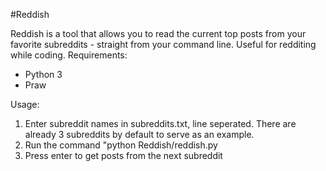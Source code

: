 #Reddish

Reddish is a tool that allows you to read the current top posts from your favorite subreddits - straight from your command line. Useful for redditing while coding.
Requirements:

* Python 3
* Praw


Usage:

1. Enter subreddit names in subreddits.txt, line seperated. There are already 3 subreddits by default to serve as an example.
2. Run the command "python Reddish/reddish.py
3. Press enter to get posts from the next subreddit

